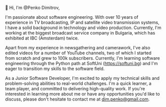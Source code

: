 👋 Hi, I'm @Penko Dimitrov,

I'm passionate about software engineering. With over 10 years of experience in TV broadcasting, IP and satellite video transmission systems, I have a solid background in technology and video production. Currently, I'm working at the biggest broadcast service company in Bulgaria, which has exhibited at IBC (Amsterdam) twice.

Apart from my experience in newsgathering and camerawork, I've also edited videos for a number of YouTube channels, two of which I started from scratch and grew to 100k subscribers. Currently, I'm learning software engineering through the Python path at SoftUni (https://softuni.bg) and I'm eager to transition my skills to the software field.

As a Junior Software Developer, I'm excited to apply my technical skills and problem-solving abilities to real-world challenges. I'm a quick learner, a team player, and committed to delivering high-quality work. If you're interested in learning more about me or have any opportunities you'd like to discuss, please don't hesitate to contact me at dim.penko@gmail.com.
